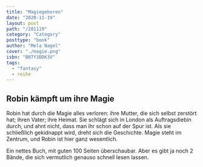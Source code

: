 ```yaml
---
title: "Magiegeboren"
date: "2020-11-19"
layout: post
path: "/201119"
category: "Category"
posttype: "book"
author: "Mela Nagel"
cover: "./magie.png"
isbn: "B07Y3DDK3V"
tags:
  - "fantasy"
  - reihe
---
```

## Robin kämpft um ihre Magie

Robin hat durch die Magie alles verloren: ihre Mutter, die sich selbst zerstört hat; ihren Vater; ihre Heimat. Sie schlägt sich in London als Auftragsdiebin durch, und ahnt nicht, dass man ihr schon auf der Spur ist. Als sie schließlich gekidnappt wird, dreht sich die Geschichte. Magie steht im Zentrum, und Robin ist hier ganz wesentlich. 

Ein nettes Buch, mit guten 100 Seiten überschaubar. Aber es gibt ja noch 2 Bände, die sich vermutlich genauso schnell lesen lassen.